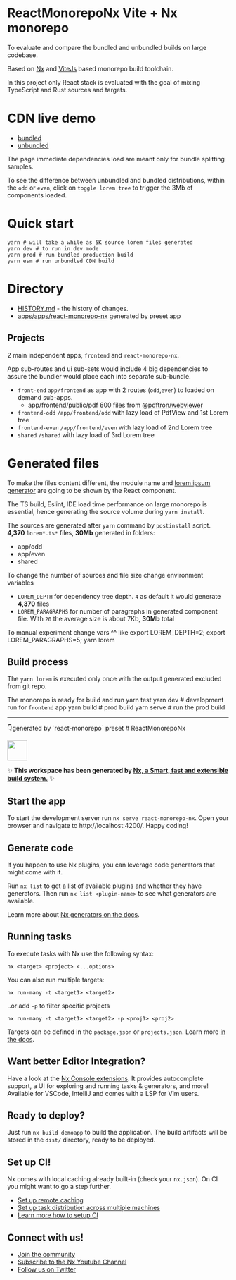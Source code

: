# ReactMonorepoNx Vite + Nx monorepo 
To evaluate and compare the bundled and unbundled builds on large codebase.

Based on  [Nx](https://nx.dev/) and [ViteJs](https://vitejs.dev/) based monorepo build toolchain.

In this project only React stack is evaluated with the goal of mixing TypeScript and Rust sources and targets.
# CDN live demo
* [bundled](https://unpkg.com/@suns/react-monorepo-nx@0.0.5/dist/apps/frontend/index.html)
* [unbundled](https://cdn.xml4jquery.com/@suns/react-monorepo-nx@0.0.5/apps/frontend-esm/index.html)

The page immediate dependencies load are meant only for bundle splitting samples.

To see the difference between unbundled and bundled distributions, within the `odd` or `even`, 
click on `toggle lorem tree` to trigger the 3Mb of components loaded. 

# Quick start
    yarn # will take a while as 5K source lorem files generated
    yarn dev # to run in dev mode
    yarn prod # run bundled production build
    yarn esm # run unbundled CDN build


# Directory
* [HISTORY.md](HISTORY.md) - the history of changes.
* [apps/apps/react-monorepo-nx](apps/react-monorepo-nx) generated by preset app

## Projects
2 main independent apps, `frontend` and `react-monorepo-nx`.

App sub-routes and ui sub-sets would include 4 big dependencies to assure the bundler would place each into separate sub-bundle.
* `front-end` `app/frontend` as app with 2 routes (`odd`,`even`) to loaded on demand sub-apps.
    * app/frontend/public/pdf 600 files from [@pdftron/webviewer](https://docs.apryse.com/documentation/web/get-started/react/)
* `frontend-odd` `/app/frontend/odd` with lazy load of PdfView and 1st Lorem tree
* `frontend-even` `/app/frontend/even` with lazy load of 2nd Lorem tree
* `shared` `/shared` with lazy load of 3rd Lorem tree

# Generated files
To make the files content different, the module name and [lorem ipsum generator](https://www.npmjs.com/package/lorem-ipsum) are going to be shown by the React component.

The TS build, Eslint, IDE load time performance on large monorepo is essential, hence generating the source volume during `yarn install`.

The sources are generated after `yarn` command by `postinstall` script. 
**4,370** `lorem*.ts*` files, **30Mb** generated in folders:
* app/odd
* app/even
* shared

To change the number of sources and file size change environment variables
* `LOREM_DEPTH` for dependency tree depth. `4` as default it would generate **4,370** files
* `LOREM_PARAGRAPHS` for number of paragraphs in generated component file.
With `20` the average size is about 7Kb, **30Mb** total 

To manual experiment change vars ^^ like
    export LOREM_DEPTH=2; export LOREM_PARAGRAPHS=5; yarn lorem


## Build process
The `yarn lorem` is executed only once with the output generated excluded from git repo. 

The monorepo is ready for build and run 
    yarn test
    yarn dev   # development run for `frontend` app
    yarn build # prod build
    yarn serve # run the prod build

<hr/>
👇generated by `react-monorepo` preset
# ReactMonorepoNx

<a alt="Nx logo" href="https://nx.dev" target="_blank" rel="noreferrer"><img src="https://raw.githubusercontent.com/nrwl/nx/master/images/nx-logo.png" width="45"></a>

✨ **This workspace has been generated by [Nx, a Smart, fast and extensible build system.](https://nx.dev)** ✨


## Start the app

To start the development server run `nx serve react-monorepo-nx`. Open your browser and navigate to http://localhost:4200/. Happy coding!


## Generate code

If you happen to use Nx plugins, you can leverage code generators that might come with it.

Run `nx list` to get a list of available plugins and whether they have generators. Then run `nx list <plugin-name>` to see what generators are available.

Learn more about [Nx generators on the docs](https://nx.dev/plugin-features/use-code-generators).

## Running tasks

To execute tasks with Nx use the following syntax:

```
nx <target> <project> <...options>
```

You can also run multiple targets:

```
nx run-many -t <target1> <target2>
```

..or add `-p` to filter specific projects

```
nx run-many -t <target1> <target2> -p <proj1> <proj2>
```

Targets can be defined in the `package.json` or `projects.json`. Learn more [in the docs](https://nx.dev/core-features/run-tasks).

## Want better Editor Integration?

Have a look at the [Nx Console extensions](https://nx.dev/nx-console). It provides autocomplete support, a UI for exploring and running tasks & generators, and more! Available for VSCode, IntelliJ and comes with a LSP for Vim users.

## Ready to deploy?

Just run `nx build demoapp` to build the application. The build artifacts will be stored in the `dist/` directory, ready to be deployed.

## Set up CI!

Nx comes with local caching already built-in (check your `nx.json`). On CI you might want to go a step further.

- [Set up remote caching](https://nx.dev/core-features/share-your-cache)
- [Set up task distribution across multiple machines](https://nx.dev/core-features/distribute-task-execution)
- [Learn more how to setup CI](https://nx.dev/recipes/ci)

## Connect with us!

- [Join the community](https://nx.dev/community)
- [Subscribe to the Nx Youtube Channel](https://www.youtube.com/@nxdevtools)
- [Follow us on Twitter](https://twitter.com/nxdevtools)
